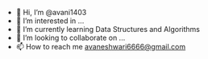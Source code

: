 - 👋 Hi, I’m @avani1403
- 👀 I’m interested in ...
- 🌱 I’m currently learning Data Structures and Algorithms
- 💞️ I’m looking to collaborate on ...
- 📫 How to reach me avaneshwari6666@gmail.com

<!---
avani1403/avani1403 is a ✨ special ✨ repository because its `README.md` (this file) appears on your GitHub profile.
You can click the Preview link to take a look at your changes.
--->
